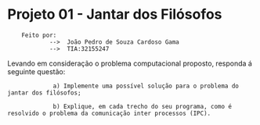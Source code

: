 # Projeto 01 - Jantar dos Filósofos
        Feito por: 
                -->  João Pedro de Souza Cardoso Gama
                -->  TIA:32155247

Levando em consideração o problema computacional proposto, responda á seguinte questão:

                 a) Implemente uma possível solução para o problema do jantar dos filósofos;

                 b) Explique, em cada trecho do seu programa, como é resolvido o problema da comunicação inter processos (IPC).
